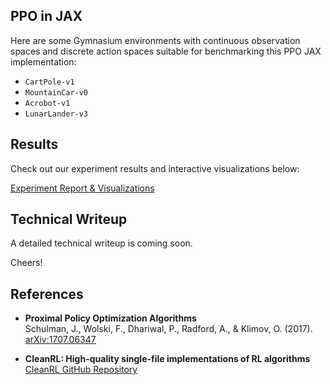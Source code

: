 ## PPO in JAX
Here are some Gymnasium environments with continuous observation spaces and discrete action spaces suitable for benchmarking this PPO JAX implementation:

- `CartPole-v1`
- `MountainCar-v0`
- `Acrobot-v1`
- `LunarLander-v3`
## Results
Check out our experiment results and interactive visualizations below:

[Experiment Report & Visualizations](https://api.wandb.ai/links/azimi/izj0gno5)

## Technical Writeup

A detailed technical writeup is coming soon.

Cheers!

## References

- **Proximal Policy Optimization Algorithms**  
    Schulman, J., Wolski, F., Dhariwal, P., Radford, A., & Klimov, O. (2017).  
    [arXiv:1707.06347](https://arxiv.org/abs/1707.06347)

- **CleanRL: High-quality single-file implementations of RL algorithms**  
    [CleanRL GitHub Repository](https://github.com/vwxyzjn/cleanrl)
